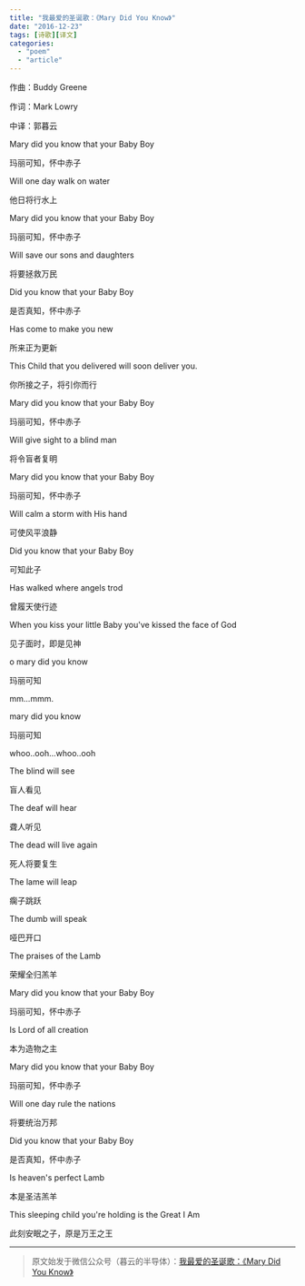 ```yaml
---
title: "我最爱的圣诞歌：《Mary Did You Know》"
date: "2016-12-23"
tags: [诗歌][译文]
categories: 
  - "poem"
  - "article"
---
```


作曲：Buddy Greene

作词：Mark Lowry 

中译：郭暮云

  

Mary did you know that your Baby Boy  

玛丽可知，怀中赤子

Will one day walk on water

他日将行水上

Mary did you know that your Baby Boy

玛丽可知，怀中赤子

Will save our sons and daughters

将要拯救万民

Did you know that your Baby Boy

是否真知，怀中赤子

Has come to make you new

所来正为更新

This Child that you delivered will soon deliver you.

你所接之子，将引你而行

  

Mary did you know that your Baby Boy

玛丽可知，怀中赤子

Will give sight to a blind man

将令盲者复明

Mary did you know that your Baby Boy

玛丽可知，怀中赤子

Will calm a storm with His hand

可使风平浪静

Did you know that your Baby Boy

可知此子

Has walked where angels trod

曾履天使行迹

When you kiss your little Baby you've kissed the face of God

见子面时，即是见神

  

o mary did you know

玛丽可知

mm...mmm.

mary did you know

玛丽可知

whoo..ooh...whoo..ooh

  

The blind will see

盲人看见

The deaf will hear

聋人听见

The dead will live again

死人将要复生

The lame will leap

瘸子跳跃

The dumb will speak

哑巴开口

The praises of the Lamb

荣耀全归羔羊

  

Mary did you know that your Baby Boy

玛丽可知，怀中赤子

Is Lord of all creation

本为造物之主

Mary did you know that your Baby Boy

玛丽可知，怀中赤子

Will one day rule the nations

将要统治万邦

Did you know that your Baby Boy

是否真知，怀中赤子

Is heaven's perfect Lamb

本是圣洁羔羊

This sleeping child you're holding is the Great I Am

此刻安眠之子，原是万王之王

  

* * *

  

> 原文始发于微信公众号（暮云的半导体）：[我最爱的圣诞歌：《Mary Did You Know》](http://mp.weixin.qq.com/s?__biz=MzAxMzcyMDY4Ng==&mid=2652605319&idx=1&sn=5f8ec79e2f61e9599d0f7f6bd012fc36&chksm=80716686b706ef90e28214e40269fcdb0a35f2dad8592db4c97b2520f51a1868601b40fd26a0&scene=27#wechat_redirect)
